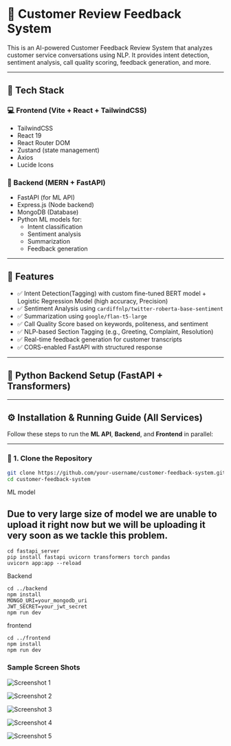 # 🧠 Customer Review Feedback System

This is an AI-powered Customer Feedback Review System that analyzes customer service conversations using NLP. It provides intent detection, sentiment analysis, call quality scoring, feedback generation, and more.

---

## 🚀 Tech Stack

### 💻 Frontend (Vite + React + TailwindCSS)
- TailwindCSS
- React 19
- React Router DOM
- Zustand (state management)
- Axios
- Lucide Icons

### 🔧 Backend (MERN + FastAPI)
- FastAPI (for ML API)
- Express.js (Node backend)
- MongoDB (Database)
- Python ML models for:
  - Intent classification
  - Sentiment analysis
  - Summarization
  - Feedback generation

---

## 🧩 Features

- ✅ Intent Detection(Tagging) with custom fine-tuned BERT model + Logistic Regression Model (high accuracy, Precision)
- ✅ Sentiment Analysis using `cardiffnlp/twitter-roberta-base-sentiment`
- ✅ Summarization using `google/flan-t5-large`
- ✅ Call Quality Score based on keywords, politeness, and sentiment
- ✅ NLP-based Section Tagging (e.g., Greeting, Complaint, Resolution)
- ✅ Real-time feedback generation for customer transcripts
- ✅ CORS-enabled FastAPI with structured response

---

## 🐍 Python Backend Setup (FastAPI + Transformers)
---
## ⚙️ Installation & Running Guide (All Services)

Follow these steps to run the **ML API**, **Backend**, and **Frontend** in parallel:

---

### 🔁 1. Clone the Repository

```bash
git clone https://github.com/your-username/customer-feedback-system.git
cd customer-feedback-system
```

ML model
## Due to very large size of model we are unable to upload it right now but we will be uploading it very soon as we tackle this problem.
```
cd fastapi_server
pip install fastapi uvicorn transformers torch pandas
uvicorn app:app --reload
```
Backend

```
cd ../backend
npm install
MONGO_URI=your_mongodb_uri
JWT_SECRET=your_jwt_secret
npm run dev
```
frontend

```
cd ../frontend
npm install
npm run dev
```

### Sample Screen Shots

![Screenshot 1](https://res.cloudinary.com/duxeqhtxe/image/upload/w_1000,ar_16:9,c_fill,g_auto,e_sharpen/v1749571265/WhatsApp_Image_2025-06-10_at_5.33.19_PM_pbl29z.jpg)

![Screenshot 2](https://res.cloudinary.com/duxeqhtxe/image/upload/w_1000,ar_16:9,c_fill,g_auto,e_sharpen/v1749571265/WhatsApp_Image_2025-06-10_at_5.30.46_PM_tvswq0.jpg)

![Screenshot 3](https://res.cloudinary.com/duxeqhtxe/image/upload/w_1000,ar_16:9,c_fill,g_auto,e_sharpen/v1749571266/WhatsApp_Image_2025-06-10_at_5.31.08_PM_i72dvs.jpg)

![Screenshot 4](https://res.cloudinary.com/duxeqhtxe/image/upload/w_1000,ar_16:9,c_fill,g_auto,e_sharpen/v1749571265/WhatsApp_Image_2025-06-10_at_5.32.04_PM_gtwld1.jpg)

![Screenshot 5](https://res.cloudinary.com/duxeqhtxe/image/upload/w_1000,ar_16:9,c_fill,g_auto,e_sharpen/v1749571265/WhatsApp_Image_2025-06-10_at_5.32.25_PM_h0fpna.jpg)

